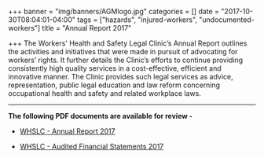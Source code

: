 +++
banner = "img/banners/AGMlogo.jpg"
categories = []
date = "2017-10-30T08:04:01-04:00"
tags = ["hazards", "injured-workers", "undocumented-workers"]
title = "Annual Report 2017"

+++
The Workers' Health and Safety Legal Clinic’s Annual Report outlines the activities and initiatives that were made in pursuit of advocating for workers’ rights. It further details the Clinic’s efforts to continue providing consistently high quality services in a cost-effective, efficient and innovative manner. The Clinic provides such legal services as advice, representation, public legal education and law reform concerning occupational health and safety and related workplace laws.

---

**The following PDF documents are available for review -**

* [WHSLC - Annual Report 2017](https://s3.amazonaws.com/newsletter.workers-safety.ca/newsletters/Clinic+References/2017+Annual+Report/Annual+Report+2017.pdf )

* [WHSLC - Audited Financial Statements 2017](https://s3.amazonaws.com/newsletter.workers-safety.ca/newsletters/Clinic+References/2017+Annual+Report/Audited+Financial+Statements+2017.pdf)